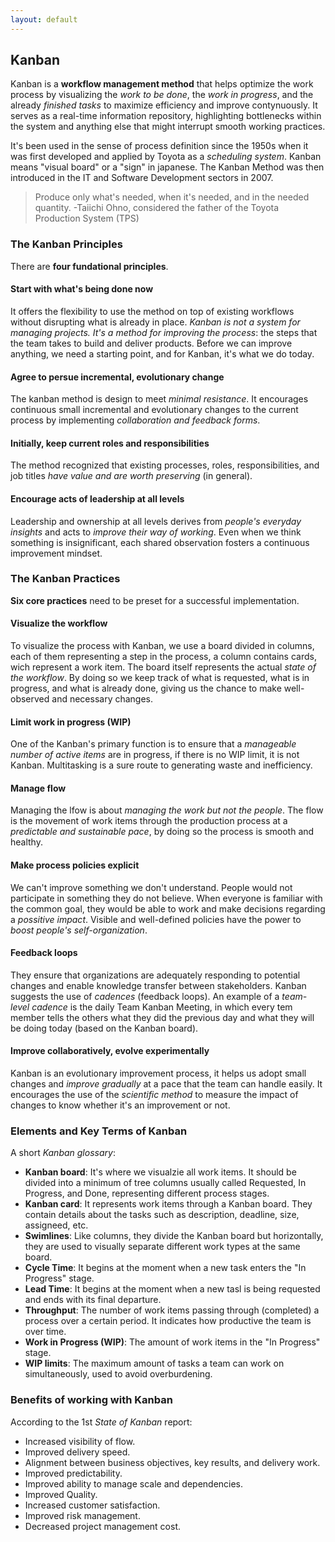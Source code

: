 ```yaml
---
layout: default
---
```

## Kanban

Kanban is a **workflow management method** that helps optimize the work process by visualizing the *work to be done*, the *work in progress*, and the already *finished tasks* to maximize efficiency and improve contynuously. It serves as a real-time information repository, highlighting bottlenecks within the system and anything else that might interrupt smooth working practices.

It's been used in the sense of process definition since the 1950s when it was first developed and applied by Toyota as a *scheduling system*. Kanban means "visual board" or a "sign" in japanese. The Kanban Method was then introduced in the IT and Software Development sectors in 2007.

>Produce only what's needed, when it's needed, and in the needed quantity. -Taiichi Ohno, considered the father of the Toyota Production System (TPS)

### The Kanban Principles

There are **four fundational principles**.

#### Start with what's being done now

It offers the flexibility to use the method on top of existing workflows without disrupting what is already in place. *Kanban is not a system for managing projects. It's a method for improving the process*: the steps that the team takes to build and deliver products. Before we can improve anything, we need a starting point, and for Kanban, it's what we do today.

#### Agree to persue incremental, evolutionary change

The kanban method is design to meet *minimal resistance*. It encourages continuous small incremental and evolutionary changes to the current process by implementing *collaboration and feedback forms*.

#### Initially, keep current roles and responsibilities

The method recognized that existing processes, roles, responsibilities, and job titles *have value and are worth preserving* (in general).

#### Encourage acts of leadership at all levels

Leadership and ownership at all levels derives from *people's everyday insights* and acts to *improve their way of working*. Even when we think something is insignificant, each shared observation fosters a continuous improvement mindset.

### The Kanban Practices

**Six core practices** need to be preset for a successful implementation.

#### Visualize the workflow

To visualize the process with Kanban, we use a board divided in columns, each of them representing a step in the process, a column contains cards, wich represent a work item. The board itself represents the actual *state of the workflow*. By doing so we keep track of what is requested, what is in progress, and what is already done, giving us the chance to make well-observed and necessary changes.

#### Limit work in progress (WIP)

One of the Kanban's primary function is to ensure that a *manageable number of active items* are in progress, if there is no WIP limit, it is not Kanban. Multitasking is a sure route to generating waste and inefficiency.

#### Manage flow

Managing the lfow is about *managing the work but not the people*. The flow is the movement of work items through the production process at a *predictable and sustainable pace*, by doing so the process is smooth and healthy.

#### Make process policies explicit

We can't improve something we don't understand. People would not participate in something they do not believe. When everyone is familiar with the common goal, they would be able to work and make decisions regarding a *possitive impact*. Visible and well-defined policies have the power to *boost people's self-organization*.

#### Feedback loops

They ensure that organizations are adequately responding to potential changes and enable knowledge transfer between stakeholders. Kanban suggests the use of *cadences* (feedback loops). An example of a *team-level cadence* is the daily Team Kanban Meeting, in which every tem member tells the others what they did the previous day and what they will be doing today (based on the Kanban board).

#### Improve collaboratively, evolve experimentally

Kanban is an evolutionary improvement process, it helps us adopt small changes and *improve gradually* at a pace that the team can handle easily. It encourages the use of the *scientific method* to measure the impact of changes to know whether it's an improvement or not.

### Elements and Key Terms of Kanban

A short *Kanban glossary*:

- **Kanban board**: It's where we visualzie all work items. It should be divided into a minimum of tree columns usually called Requested, In Progress, and Done, representing different process stages.
- **Kanban card**: It represents work items through a Kanban board. They contain details about the tasks such as description, deadline, size, assigneed, etc.
- **Swimlines**: Like columns, they divide the Kanban board but horizontally, they are used to visually separate different work types at the same board.
- **Cycle Time**: It begins at the moment when a new task enters the "In Progress" stage.
- **Lead Time**: It begins at the moment when a new tasl is being requested and ends with its final departure.
- **Throughput**: The number of work items passing through (completed) a process over a certain period. It indicates how productive the team is over time.
- **Work in Progress (WIP)**: The amount of work items in the "In Progress" stage.
- **WIP limits**: The maximum amount of tasks a team can work on simultaneously, used to avoid overburdening.

### Benefits of working with Kanban

According to the 1st *State of Kanban* report:

- Increased visibility of flow.
- Improved delivery speed.
- Alignment between business objectives, key results, and delivery work.
- Improved predictability.
- Improved ability to manage scale and dependencies.
- Improved Quality.
- Increased customer satisfaction.
- Improved risk management.
- Decreased project management cost.

<!-- https://kanbanize.com/kanban-resources/getting-started/what-is-kanban -->
<!-- https://www.digite.com/kanban/what-is-kanban/ -->
<!-- https://www.agilealliance.org/glossary/kanban/ -->
